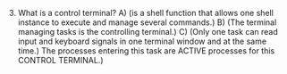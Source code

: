 3) What is a control terminal?
A) (is a shell function that allows one shell instance to execute and manage several commands.)
B) (The terminal managing tasks is the controlling terminal.)
C) (Only one task can read input and keyboard signals in one terminal window and at the same time.) The processes entering this task are ACTIVE processes for this CONTROL TERMINAL.)
